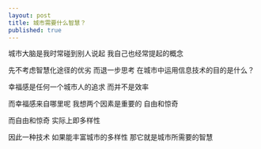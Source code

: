 ```yaml
---
layout: post
title: 城市需要什么智慧？
published: true
---
```


城市大脑是我时常碰到别人说起 我自己也经常提起的概念

先不考虑智慧化途径的优劣 而退一步思考 在城市中运用信息技术的目的是什么？

幸福感是任何一个城市人的追求 而并不是效率  

而幸福感来自哪里呢 我想两个因素是重要的 自由和惊奇 

而自由和惊奇 实际上即多样性

因此一种技术 如果能丰富城市的多样性 那它就是城市所需要的智慧
